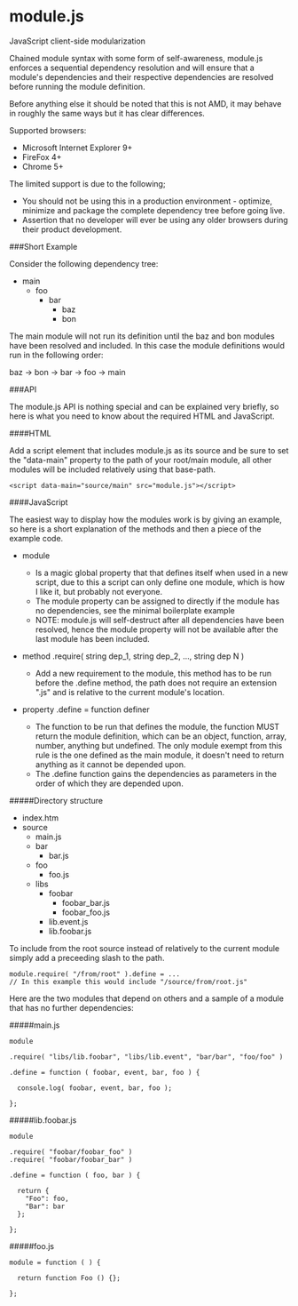 module.js
=========

JavaScript client-side modularization

Chained module syntax with some form of self-awareness, module.js
enforces a sequential dependency resolution and will ensure that
a module's dependencies and their respective dependencies are resolved
before running the module definition.

Before anything else it should be noted that this is not AMD, it may
behave in roughly the same ways but it has clear differences.

Supported browsers:

 - Microsoft Internet Explorer 9+
 - FireFox 4+
 - Chrome 5+

The limited support is due to the following;
 - You should not be using this in a production environment - optimize,
 minimize and package the complete dependency tree before going live.
 - Assertion that no developer will ever be using any older browsers
 during their product development.

###Short Example

Consider the following dependency tree:

- main
  - foo
    - bar
      - baz
      - bon

The main module will not run its definition until the baz and bon
modules have been resolved and included. In this case the module definitions
would run in the following order:

baz -> bon -> bar -> foo -> main

###API

The module.js API is nothing special and can be explained very briefly,
so here is what you need to know about the required HTML and JavaScript.

####HTML

Add a script element that includes module.js as its source and
be sure to set the "data-main" property to the path of your root/main
module, all other modules will be included relatively using that
base-path.

    <script data-main="source/main" src="module.js"></script>

####JavaScript

The easiest way to display how the modules work is by giving an example,
so here is a short explanation of the methods and then a piece of the example code.

- module
  - Is a magic global property that that defines itself when used in a new script,
  due to this a script can only define one module, which is how I like it, but
  probably not everyone.
  - The module property can be assigned to directly if the module has no dependencies,
  see the minimal boilerplate example
  - NOTE: module.js will self-destruct after all dependencies have been resolved,
  hence the module property will not be available after the last module has been
  included.

- method <module>.require( string dep_1, string dep_2, ..., string dep N )
  - Add a new requirement to the module, this method has to be run before the .define
  method, the path does not require an extension ".js" and is relative to the current
  module's location.

- property <module>.define = function definer
  - The function to be run that defines the module, the function MUST return the
  module definition, which can be an object, function, array, number, anything but
  undefined. The only module exempt from this rule is the one defined as the main
  module, it doesn't need to return anything as it cannot be depended upon.
  - The .define function gains the dependencies as parameters in the order of which
  they are depended upon.

#####Directory structure

- index.htm
- source
  - main.js
  - bar
    - bar.js
  - foo
    - foo.js
  - libs
    - foobar
      - foobar_bar.js
      - foobar_foo.js
    - lib.event.js
    - lib.foobar.js

To include from the root source instead of relatively to the current module simply
add a preceeding slash to the path.

    module.require( "/from/root" ).define = ...
    // In this example this would include "/source/from/root.js"

Here are the two modules that depend on others and a sample of a module that has
no further dependencies:

#####main.js

    module

    .require( "libs/lib.foobar", "libs/lib.event", "bar/bar", "foo/foo" )

    .define = function ( foobar, event, bar, foo ) {

      console.log( foobar, event, bar, foo );

    };

#####lib.foobar.js

    module

    .require( "foobar/foobar_foo" )
    .require( "foobar/foobar_bar" )

    .define = function ( foo, bar ) {

      return {
        "Foo": foo,
        "Bar": bar
      };

    };

#####foo.js

    module = function ( ) {

      return function Foo () {};

    };
